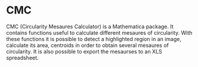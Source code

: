 # CMC

CMC (Circularity Mesaures Calculator) is a Mathematica package. It contains functions useful to calculate different mesaures of circularity. With these functions it is possible to detect a highlighted region in an image, calculate its area, centroids in order to obtain several mesaures of circularity. It is also possible to export the mesaurses to an XLS spreadsheet.
